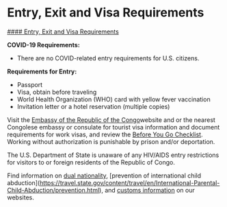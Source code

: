 # Entry, Exit and Visa Requirements

[#### Entry, Exit and Visa Requirements](javascript:void(0); "Entry, Exit and Visa Requirements")

**COVID-19 Requirements:**

* There are no COVID-related entry requirements for U.S. citizens.

**Requirements for Entry:**

* Passport
* Visa, obtain before traveling
* World Health Organization (WHO) card with yellow fever vaccination
* Invitation letter or a hotel reservation (multiple copies)

Visit the [Embassy of the Republic of the Congo](http://www.ambacongo-us.org/)website and or the nearest Congolese embassy or consulate for tourist visa information and document requirements for work visas, and review the [Before You Go Checklist](https://travel.state.gov/content/travel/en/international-travel/before-you-go.html). Working without authorization is punishable by prison and/or deportation.

The U.S. Department of State is unaware of any HIV/AIDS entry restrictions for visitors to or foreign residents of the Republic of Congo.

Find information on [dual nationality](https://travel.state.gov/content/travel/en/international-travel/before-you-go/travelers-with-special-considerations/Dual-Nationality-Travelers.html "http://travel.state.gov/travel/cis_pa_tw/cis/cis_1753.html"), [prevention of international child abduction](https://travel.state.gov/content/travel/en/International-Parental-Child-Abduction/prevention.html), and [customs information](https://travel.state.gov/content/travel/en/international-travel/before-you-go/customs-and-import.html "http://travel.state.gov/travel/cis_pa_tw/cis/cis_1468.html") on our websites.